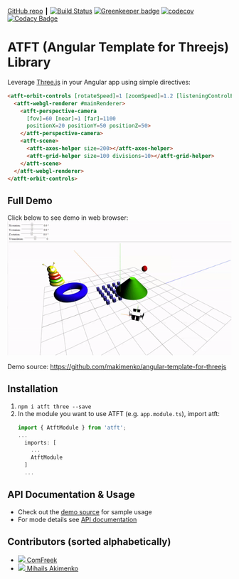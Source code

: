 [GitHub repo](https://github.com/makimenko/angular-template-for-threejs) ┃ [![Build Status](https://api.travis-ci.com/makimenko/angular-template-for-threejs.svg?branch=master)](https://travis-ci.com/makimenko/angular-template-for-threejs)
[![Greenkeeper badge](https://badges.greenkeeper.io/makimenko/angular-template-for-threejs.svg)](https://greenkeeper.io/)
[![codecov](https://codecov.io/gh/makimenko/angular-template-for-threejs/branch/master/graph/badge.svg)](https://codecov.io/gh/makimenko/angular-template-for-threejs)
[![Codacy Badge](https://api.codacy.com/project/badge/Grade/94e8d8689ae546d7a3e077ff3b5c5192)](https://app.codacy.com/app/mihails.akimenko/angular-template-for-threejs?utm_source=github.com&utm_medium=referral&utm_content=makimenko/angular-template-for-threejs&utm_campaign=Badge_Grade_Dashboard)

# ATFT (Angular Template for Threejs) Library

Leverage [Three.js](https://threejs.org) in your Angular app using simple directives:

```html
<atft-orbit-controls [rotateSpeed]=1 [zoomSpeed]=1.2 [listeningControlElement]=mainRenderer.renderPane>
  <atft-webgl-renderer #mainRenderer>
    <atft-perspective-camera
      [fov]=60 [near]=1 [far]=1100
      positionX=20 positionY=50 positionZ=50>
    </atft-perspective-camera>
    <atft-scene>
      <atft-axes-helper size=200></atft-axes-helper>
      <atft-grid-helper size=100 divisions=10></atft-grid-helper>
    </atft-scene>
  </atft-webgl-renderer>
</atft-orbit-controls>
```

<!-- Result: ![Animated gif showing the result of the code above](https://raw.githubusercontent.com/makimenko/files/master/angular-template-for-threejs/images/grid.gif) -->

## Full Demo

Click below to see demo in web browser:<br>
<a href="https://makimenko.github.io/angular-template-for-threejs/demo"><img src="https://raw.githubusercontent.com/makimenko/files/master/angular-template-for-threejs/images/demo.gif"></a>

Demo source: https://github.com/makimenko/angular-template-for-threejs

## Installation

1. `npm i atft three --save`
2. In the module you want to use ATFT (e.g. `app.module.ts`), import atft:
   ```typescript
   import { AtftModule } from 'atft';
   ...
     imports: [
       ...
       AtftModule
     ]
	 ...
   ```

## API Documentation & Usage

- Check out the [demo source](https://github.com/makimenko/angular-template-for-threejs/tree/master/src/app) for sample usage
- For mode details see [API documentation](https://makimenko.github.io/angular-template-for-threejs)

## Contributors (sorted alphabetically)

- [<img src="https://avatars0.githubusercontent.com/u/1827709?s=20"> ComFreek](https://github.com/ComFreek)
- [<img src="https://avatars1.githubusercontent.com/u/11466819?s=20"> Mihails Akimenko](https://github.com/makimenko)
